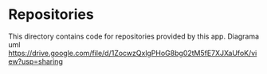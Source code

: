 # Repositories

This directory contains code for repositories provided by this app.
Diagrama uml
https://drive.google.com/file/d/1ZocwzQxlgPHoG8bg02tM5fE7XJXaUfoK/view?usp=sharing
